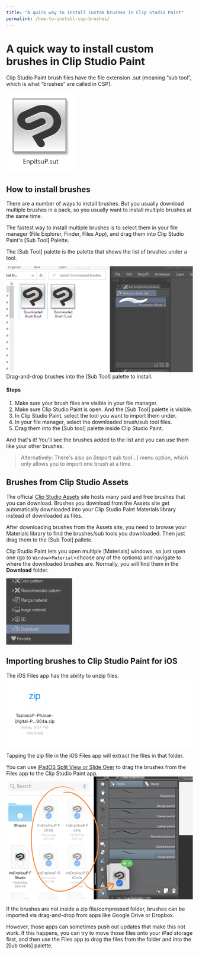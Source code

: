```yaml
---
title: "A quick way to install custom brushes in Clip Studio Paint"
permalink: /how-to-install-csp-brushes/
---
```


# A quick way to install custom brushes in Clip Studio Paint

Clip Studio Paint brush files have the file extension .sut (meaning “sub tool”, which is what “brushes” are called in CSP).

![](img/sut-file.png)

## How to install brushes

There are a number of ways to install brushes. But you usually download multiple brushes in a pack, so you usually want to install multiple brushes at the same time.

The fastest way to install multiple brushes is to select them in your file manager (File Explorer, Finder, Files App), and drag them into Clip Studio Paint's [Sub Tool] Palette.

The [Sub Tool] palette is the palette that shows the list of brushes under a tool.

![](img/drag-and-drop-install-windows.gif)  
Drag-and-drop brushes into the [Sub Tool] palette to install.

#### Steps
1. Make sure your brush files are visible in your file manager.
2. Make sure Clip Studio Paint is open. And the [Sub Tool] palette is visible.
3. In Clip Studio Paint, select the tool you want to import them under.
4. In your file manager, select the downloaded brush/sub tool files.
5. Drag them into the [Sub tool] palette inside Clip Studio Paint.

And that's it! You'll see the brushes added to the list and you can use them like your other brushes.


> Alternatively: There's also an [Import sub tool...] menu option, which only allows you to import one brush at a time.

## Brushes from Clip Studio Assets

The official [Clip Studio Assets](https://assets.clip-studio.com/en-us/) site hosts many paid and free brushes that you can download. Brushes you download from the Assets site get automatically downloaded into your Clip Studio Paint Materials library instead of downloaded as files.

After downloading brushes from the Assets site, you need to browse your Materials library to find the brushes/sub tools you downloaded. Then just drag them to the [Sub Tool] pallete.

Clip Studio Paint lets you open multiple [Materials] windows, so just open one (go to `Window`>`Material`>choose any of the options) and navigate to where the downloaded brushes are. Normally, you will find them in the **Download** folder.

![](img/materials-download-folder.png)  

## Importing brushes to Clip Studio Paint for iOS

The iOS Files app has the ability to unzip files.
![](img/ios-unzip.gif)  

Tapping the zip file in the iOS Files app will extract the files in that folder.


You can use [iPadOS Split View or Slide Over](https://support.apple.com/en-ph/HT207582) to drag the brushes from the Files app to the Clip Studio Paint app.
![](img/ios-drag.jpg)  


If the brushes are not inside a zip file/compressed folder, brushes can be imported via drag-and-drop from apps like Google Drive or Dropbox.

However, those apps can sometimes push out updates that make this not work. If this happens, you can try to move those files onto your iPad storage first, and then use the Files app to drag the files from the folder and into the [Sub tools] palette.
